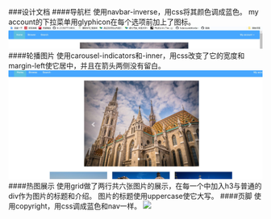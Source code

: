 ###设计文档
####导航栏
    使用navbar-inverse，用css将其颜色调成蓝色。
    my account的下拉菜单用glyphicon在每个选项前加上了图标。
   ![](images/nav.jpg)
####轮播图片
    使用carousel-indicators和-inner，用css改变了它的宽度和margin-left使它居中，并且在箭头两侧没有留白。
   ![](images/carousel.jpg)
####热图展示
    使用grid做了两行共六张图片的展示，在每一个中加入h3与普通的div作为图片的标题和介绍。
    图片的标题使用uppercase使它大写。
####页脚
    使用copyright，用css调成蓝色和nav一样。
   ![](images/footer和grid.jpg)
